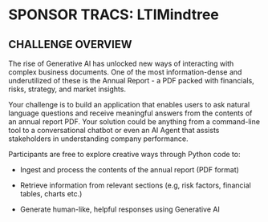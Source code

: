 # SPONSOR TRACS: LTIMindtree

## CHALLENGE OVERVIEW

The rise of Generative Al has unlocked new ways of interacting with complex business documents. One of the most information-dense and underutilized of these is the Annual Report - a PDF packed with financials, risks, strategy, and market insights.

Your challenge is to build an application that enables users to ask natural language questions and receive meaningful answers from the contents of an annual report PDF. Your solution could be anything from a command-line tool to a conversational chatbot or even an AI Agent that assists stakeholders in understanding company performance.

Participants are free to explore creative ways through Python code to:

- Ingest and process the contents of the annual report (PDF format)

- Retrieve information from relevant sections (e.g, risk factors, financial tables, charts etc.)

- Generate human-like, helpful responses using Generative AI
